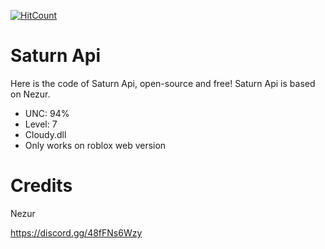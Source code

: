   [![HitCount](https://hits.dwyl.com/Billysys/Saturn_Api.svg?style=flat-square&show=unique)](http://hits.dwyl.com/Billysys/Saturn_Api)
# Saturn Api
 Here is the code of Saturn Api, open-source and free!
 Saturn Api is based on Nezur.

- UNC: 94%
- Level: 7
- Cloudy.dll
- Only works on roblox web version

# Credits

Nezur

https://discord.gg/48fFNs6Wzy
